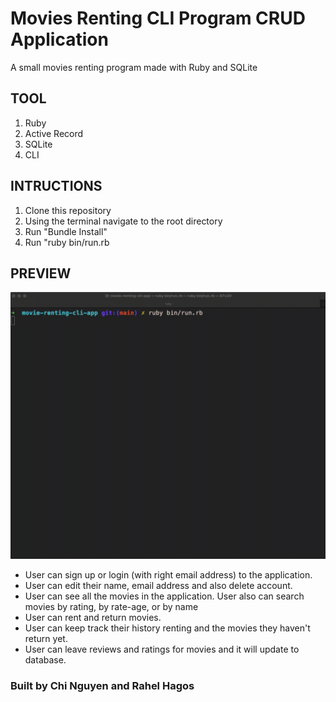 # Movies Renting CLI Program CRUD Application

A small movies renting program made with Ruby and SQLite


## TOOL

1. Ruby
2. Active Record
3. SQLite
4. CLI
  

## INTRUCTIONS

1. Clone this repository
2. Using the terminal navigate to the root directory
3. Run "Bundle Install"
4. Run "ruby bin/run.rb

## PREVIEW

![](preview.gif)

* User can sign up or login (with right email address) to the application.
* User can edit their name, email address and also delete account.
* User can see all the movies in the application. User also can search movies by rating, by rate-age, or by name
* User can rent and return movies.
* User can keep track their history renting and the movies they haven't return yet.
* User can leave reviews and ratings for movies and it will update to database. 

### Built by Chi Nguyen and Rahel Hagos
